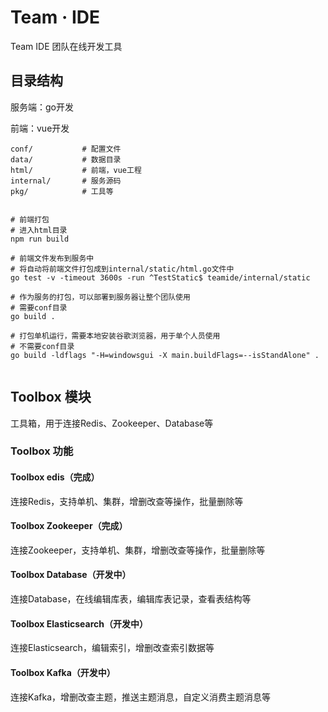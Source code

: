 # Team · IDE

Team IDE 团队在线开发工具

## 目录结构

服务端：go开发

前端：vue开发
```shell
conf/           # 配置文件
data/           # 数据目录
html/           # 前端，vue工程
internal/       # 服务源码
pkg/            # 工具等
```
```shell

# 前端打包
# 进入html目录
npm run build

# 前端文件发布到服务中
# 将自动将前端文件打包成到internal/static/html.go文件中
go test -v -timeout 3600s -run ^TestStatic$ teamide/internal/static

# 作为服务的打包，可以部署到服务器让整个团队使用
# 需要conf目录
go build .

# 打包单机运行，需要本地安装谷歌浏览器，用于单个人员使用
# 不需要conf目录
go build -ldflags "-H=windowsgui -X main.buildFlags=--isStandAlone" .


```

## Toolbox 模块

工具箱，用于连接Redis、Zookeeper、Database等

### Toolbox 功能

#### Toolbox edis（完成）

连接Redis，支持单机、集群，增删改查等操作，批量删除等

#### Toolbox Zookeeper（完成）

连接Zookeeper，支持单机、集群，增删改查等操作，批量删除等

#### Toolbox Database（开发中）

连接Database，在线编辑库表，编辑库表记录，查看表结构等

#### Toolbox Elasticsearch（开发中）

连接Elasticsearch，编辑索引，增删改查索引数据等

#### Toolbox Kafka（开发中）

连接Kafka，增删改查主题，推送主题消息，自定义消费主题消息等